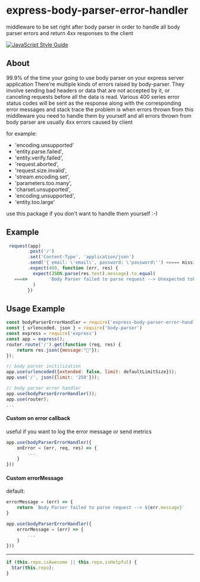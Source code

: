 # express-body-parser-error-handler
middleware to be set right after body parser in order to handle all body parser errors and return 4xx responses to the client

[![JavaScript Style Guide](https://img.shields.io/badge/code_style-standard-brightgreen.svg)](https://standardjs.com)

## About
99.9% of the time your going to use body parser on your express server application There’re multiple kinds of errors raised by body-parser.
They involve sending bad headers or data that are not accepted by it, or canceling requests before all the data is read.
Various 400 series error status codes will be sent as the response along with the corresponding error messages and stack trace
the problem is when errors thrown from this middleware you need to handle them by yourself and all errors thrown from body parser are usually 4xx errors caused by client

for example:

- 'encoding.unsupported'
- 'entity.parse.failed',
- 'entity.verify.failed',
- 'request.aborted',
- 'request.size.invalid',
- 'stream.encoding.set',
- 'parameters.too.many',
- 'charset.unsupported',
- 'encoding.unsupported',
- 'entity.too.large'

use this package if you don't want to handle them yourself :-)


## Example
```js
 request(app)
        .post('/')
        .set('Content-Type', 'application/json')
        .send('{ email: \'email\', password: \'password\'') <==== missing "}"   
        .expect(400, function (err, res) {
          expect(JSON.parse(res.text).message).to.equal(
   ====>        'Body Parser failed to parse request --> Unexpected token e in JSON at position 2'
          )
        })
```


## Usage Example

```js
const bodyParserErrorHandler = require('express-body-parser-error-handler')
const { urlencoded, json } = require('body-parser')
const express = require('express')
const app = express();
router.route('/').get(function (req, res) {
    return res.json({message:"🚀"});
});

// body parser initilization
app.use(urlencoded({extended: false, limit: defaultLimitSize}));
app.use('/', json({limit: '250'}));

// body parser error handler
app.use(bodyParserErrorHandler());
app.use(router);
...
```

#### Custom on error callback
useful if you want to log the error message or send metrics
```js
app.use(bodyParserErrorHandler({
    onError = (err, req, res) => {
        ...
    }
}))
```

#### Custom errorMessage

default:

```js
errorMessage = (err) => {
    return `Body Parser failed to parse request --> ${err.message}`
}
```

```js
app.use(bodyParserErrorHandler({
    errorMessage = (err) => {
        ...
    }
}))
```

---
```ts
if (this.repo.isAwesome || this.repo.isHelpful) {
  Star(this.repo);
}
```
